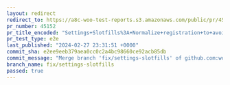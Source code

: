```yaml
---
layout: redirect
redirect_to: https://a8c-woo-test-reports.s3.amazonaws.com/public/pr/45152/e2e/index.html
pr_number: 45152
pr_title_encoded: "Settings+Slotfills%3A+Normalize+registration+to+avoid+conflicts"
pr_test_type: e2e
last_published: "2024-02-27 23:31:51 +0000"
commit_sha: e2ee9eeb379aea0cc0c2a4bc98660ce92acb85db
commit_message: "Merge branch 'fix/settings-slotfills' of github.com:woocommerce/wooco…"
branch_name: fix/settings-slotfills
passed: true
---
```

